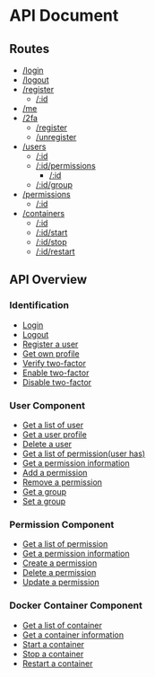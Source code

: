 # API Document

## Routes

- [/login]()
- [/logout]()
- [/register]()
  - [/:id]()
- [/me]()
- [/2fa]()
  - [/register]()
  - [/unregister]()
- [/users]()
  - [/:id]()
  - [/:id/permissions]()
    - [/:id]()
  - [/:id/group]()
- [/permissions]()
  - [/:id]()
- [/containers]()
  - [/:id]()
  - [/:id/start]()
  - [/:id/stop]()
  - [/:id/restart]()

## API Overview

### Identification

- [Login]()
- [Logout]()
- [Register a user]()
- [Get own profile]()
- [Verify two-factor]()
- [Enable two-factor]()
- [Disable two-factor]()

### User Component

- [Get a list of user]()
- [Get a user profile]()
- [Delete a user]()
- [Get a list of permission(user has)]()
- [Get a permission information]()
- [Add a permission]()
- [Remove a permission]()
- [Get a group]()
- [Set a group]()

### Permission Component

- [Get a list of permission]()
- [Get a permission information]()
- [Create a permission]()
- [Delete a permission]()
- [Update a permission]()

### Docker Container Component

- [Get a list of container]()
- [Get a container information]()
- [Start a container]()
- [Stop a container]()
- [Restart a container]()
